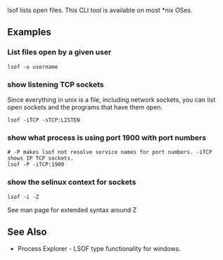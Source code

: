 lsof lists open files.  This CLI tool is available on most *nix OSes.

## Examples

### List files open by a given user
    lsof -u username

### show listening TCP sockets
Since everything in unix is a file, including network sockets, you can list open sockets and the programs that have them open.

    lsof -iTCP -sTCP:LISTEN

### show what process is using port 1900 with port numbers

    # -P makes lsof not resolve service names for port numbers. -iTCP shows IP TCP sockets.
    lsof -P -iTCP:1900

### show the selinux context for sockets

    lsof -i -Z

See man page for extended syntax around Z

## See Also

- Process Explorer - LSOF type functionality for windows.
